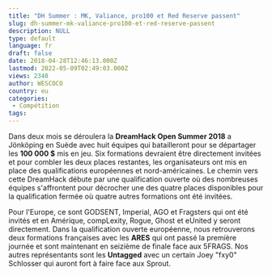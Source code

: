 ```yaml
---
title: "DH Summer : MK, Valiance, pro100 et Red Reserve passent"
slug: dh-summer-mk-valiance-pro100-et-red-reserve-passent
description: NULL
type: default
language: fr
draft: false
date: 2018-04-28T12:46:13.000Z
lastmod: 2022-05-09T02:49:03.000Z
views: 2348
author: WESCOCO
country: eu
categories:
 - Compétition
tags:
---
```

Dans deux mois se déroulera la **DreamHack Open Summer 2018** a Jönköping en Suède avec huit équipes qui batailleront pour se départager les **100 000 $** mis en jeu. Six formations devraient être directement invitées et pour combler les deux places restantes, les organisateurs ont mis en place des qualifications européennes et nord-américaines. Le chemin vers cette DreamHack débute par une qualification ouverte où des nombreuses équipes s'affrontent pour décrocher une des quatre places disponibles pour la qualification fermée où quatre autres formations ont été invitées. 

Pour l'Europe, ce sont GODSENT, Imperial, AGO et Fragsters qui ont été invités et en Amérique, compLexity, Rogue, Ghost et eUnited y seront directement. Dans la qualification ouverte européenne, nous retrouverons deux formations françaises avec les **ARES** qui ont passé la première journée et sont maintenant en seizième de finale face aux 5FRAGS. Nos autres représentants sont les **Untagged** avec un certain Joey "fxy0" Schlosser⁠ qui auront fort à faire face aux Sprout.
